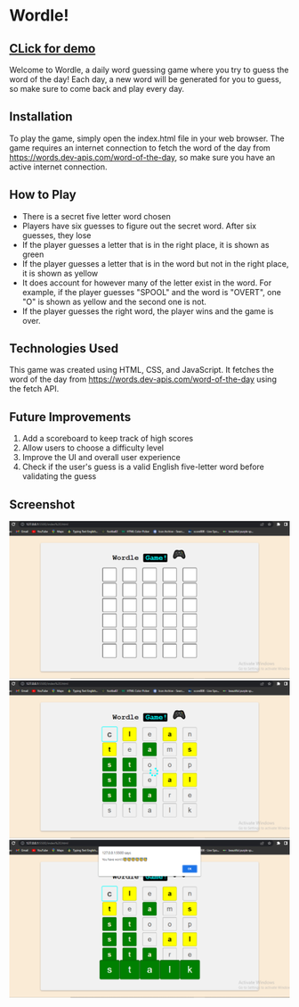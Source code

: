 # Wordle!
## [CLick for demo](https://devitodbug.github.io/Wordle-Game/)
Welcome to Wordle, a daily word guessing game where you try to guess the word of the day! Each day, a new word will be generated for you to guess, so make sure to come back and play every day.

## Installation
To play the game, simply open the index.html file in your web browser. The game requires an internet connection to fetch the word of the day from https://words.dev-apis.com/word-of-the-day, so make sure you have an active internet connection.

## How to Play
* There is a secret five letter word chosen
* Players have six guesses to figure out the secret word. After six guesses, they lose
* If the player guesses a letter that is in the right place, it is shown as green
* If the player guesses a letter that is in the word but not in the right place, it is shown as yellow
* It does account for however many of the letter exist in the word. For example, if the player guesses "SPOOL" and the word is "OVERT", one "O" is shown as yellow and the second one is not.
* If the player guesses the right word, the player wins and the game is over.

## Technologies Used
This game was created using HTML, CSS, and JavaScript. It fetches the word of the day from https://words.dev-apis.com/word-of-the-day using the fetch API.

## Future Improvements
1. Add a scoreboard to keep track of high scores
2. Allow users to choose a difficulty level
3. Improve the UI and overall user experience
4. Check if the user's guess is a valid English five-letter word before validating the guess

## Screenshot
![screenshot](https://github.com/DevitoDbug/Wordle-Game/blob/master/screenshots/image2.0.jpg?raw=true)
![screenshot](https://github.com/DevitoDbug/Wordle-Game/blob/master/screenshots/image2.1.jpg?raw=true)
![screenshot](https://github.com/DevitoDbug/Wordle-Game/blob/master/screenshots/image2.2.jpg?raw=true)


